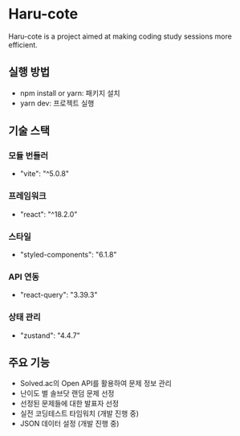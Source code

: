 # Haru-cote

Haru-cote is a project aimed at making coding study sessions more efficient.

## 실행 방법

- npm install or yarn: 패키지 설치 
- yarn dev: 프로젝트 실행

## 기술 스택

### 모듈 번들러
- "vite": "^5.0.8"

### 프레임워크
- "react": "^18.2.0"

### 스타일
- "styled-components": "6.1.8"

### API 연동
- "react-query": "3.39.3"

### 상태 관리
- "zustand": "4.4.7"

## 주요 기능
- Solved.ac의 Open API를 활용하여 문제 정보 관리
- 난이도 별 솔브닷 랜덤 문제 선정
- 선정된 문제들에 대한 발표자 선정
- 실전 코딩테스트 타임워치 (개발 진행 중)
- JSON 데이터 설정 (개발 진행 중)
